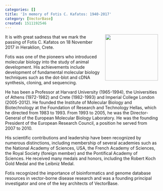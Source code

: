 ```yaml
---
categories: []
title: 'In memory of Fotis C. Kafatos: 1940-2017'
category: [VectorBase]
created: 1511192546
---
```

<img style="padding-left:10px" src="/sites/default/files/ftp/styles/slideshow_348/public/fotis348.jpg" width="174" height="152" align="right">It is with great sadness that we mark the passing of Fotis C. Kafatos on 18 November 2017 in Heraklion, Crete.

Fotis was one of the pioneers who introduced molecular biology into the study of animal development. His achievements include development of fundamental molecular biology techniques such as the dot-blot and cDNA synthesis, cloning, and sequencing.

He has been a Professor at Harvard University (1965-1994), the Universities of Athens (1972-1982) and Crete (1982-1993) and Imperial College London (2005-2012). He founded the Institute of Molecular Biology and Biotechnology at the Foundation of Research and Technology Hellas, which he directed from 1983 to 1993. From 1993 to 2005, he was the Director-General of the European Molecular Biology Laboratory. He was the founding President of the European Research Council, a position he served from 2007 to 2010. 

His scientific contributions and leadership have been recognized by numerous distinctions, including membership of several academies such as the National Academy of Sciences, USA, the French Academy of Sciences, the Royal Society (foreign member) and the Pontifical Academy of Sciences. He received many medals and honors, including the Robert Koch Gold Medal and the Leibniz Medal.

Fotis recognized the importance of bioinformatics and genome database resources in vector-borne disease research and was a founding principal investigator and one of the key architects of VectorBase.
